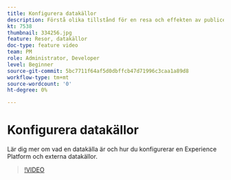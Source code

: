 ```yaml
---
title: Konfigurera datakällor
description: Förstå olika tillstånd för en resa och effekten av publicering.
kt: 7538
thumbnail: 334256.jpg
feature: Resor, datakällor
doc-type: feature video
team: PM
role: Administrator, Developer
level: Beginner
source-git-commit: 5bc7711f64af5d0dbffcb47d71996c3caa1a89d8
workflow-type: tm+mt
source-wordcount: '0'
ht-degree: 0%

---
```



# Konfigurera datakällor

Lär dig mer om vad en datakälla är och hur du konfigurerar en Experience Platform och externa datakällor.

>[!VIDEO](https://video.tv.adobe.com/v/334256?quality=12)
